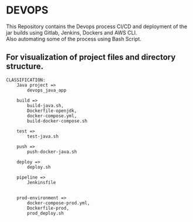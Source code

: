# DEVOPS

<P> This Repository contains the Devops process CI/CD and deployment of the jar builds using Gitlab, Jenkins, Dockers and AWS CLI.<br>
Also automating some of the process using Bash Script.</p>

## For visualization of project files and directory structure.

```
CLASSIFICATION:
    Java project =>
        devops_java_app

    build =>
        build-java.sh, 
        Dockerfile-openjdk, 
        docker-compose.yml, 
        build-docker-compose.sh

    test =>
        test-java.sh

    push => 
        push-docker-java.sh

    deploy => 
        deploy.sh

    pipeline => 
        Jenkinsfile


    prod-environment =>
        docker-compose-prod.yml,
        Dockerfile-prod,
        prod_deploy.sh

```

    







